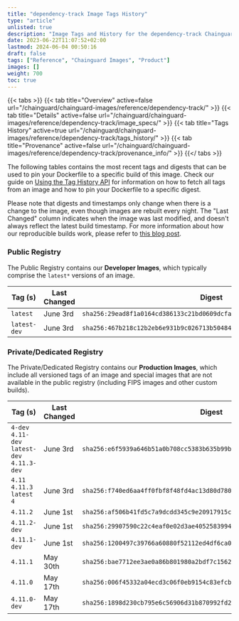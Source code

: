 ```yaml
---
title: "dependency-track Image Tags History"
type: "article"
unlisted: true
description: "Image Tags and History for the dependency-track Chainguard Image"
date: 2023-06-22T11:07:52+02:00
lastmod: 2024-06-04 00:50:16
draft: false
tags: ["Reference", "Chainguard Images", "Product"]
images: []
weight: 700
toc: true
---
```


{{< tabs >}}
{{< tab title="Overview" active=false url="/chainguard/chainguard-images/reference/dependency-track/" >}}
{{< tab title="Details" active=false url="/chainguard/chainguard-images/reference/dependency-track/image_specs/" >}}
{{< tab title="Tags History" active=true url="/chainguard/chainguard-images/reference/dependency-track/tags_history/" >}}
{{< tab title="Provenance" active=false url="/chainguard/chainguard-images/reference/dependency-track/provenance_info/" >}}
{{</ tabs >}}

The following tables contains the most recent tags and digests that can be used to pin your Dockerfile to a specific build of this image. Check our guide on [Using the Tag History API](/chainguard/chainguard-images/using-the-tag-history-api/) for information on how to fetch all tags from an image and how to pin your Dockerfile to a specific digest.

Please note that digests and timestamps only change when there is a change to the image, even though images are rebuilt every night. The "Last Changed" column indicates when the image was last modified, and doesn't always reflect the latest build timestamp. For more information about how our reproducible builds work, please refer to [this blog post](https://www.chainguard.dev/unchained/reproducing-chainguards-reproducible-image-builds).

### Public Registry
The Public Registry contains our **Developer Images**, which typically comprise the `latest*` versions of an image.

| Tag (s)       | Last Changed | Digest                                                                    |
|---------------|--------------|---------------------------------------------------------------------------|
|  `latest`     | June 3rd     | `sha256:29ead8f1a0164cd386133c21bd0609dcfa978786f855cd20b6bef089f5db28a0` |
|  `latest-dev` | June 3rd     | `sha256:467b218c12b2eb6e931b9c026713b50484cc4477718a7ee45c638c51009076f5` |


### Private/Dedicated Registry
The Private/Dedicated Registry contains our **Production Images**, which include all versioned tags of an image and special images that are not available in the public registry (including FIPS images and other custom builds).

| Tag (s)                                       | Last Changed | Digest                                                                    |
|-----------------------------------------------|--------------|---------------------------------------------------------------------------|
|  `4-dev` `4.11-dev` `latest-dev` `4.11.3-dev` | June 3rd     | `sha256:e6f5939a646b51a0b708cc5383b635b99b7b67dc18dbe088f5c0024f4408982b` |
|  `4.11` `4.11.3` `latest` `4`                 | June 3rd     | `sha256:f740ed6aa4ff0fbf8f48fd4ac13d80d78029956d6796f5ab93478828196b87f8` |
|  `4.11.2`                                     | June 1st     | `sha256:af506b41fd5c7a9dcdd345c9e20917915c8519f1e4df8cf5a6db7557d6f041ce` |
|  `4.11.2-dev`                                 | June 1st     | `sha256:29907590c22c4eaf0e02d3ae4052583994a594765ee2174ac0ed8b4245f00dc3` |
|  `4.11.1-dev`                                 | June 1st     | `sha256:1200497c39766a60880f52112ed4df6ca0ff7da07506e4cd18bd8892f5549c09` |
|  `4.11.1`                                     | May 30th     | `sha256:bae7712ee3ae0a86b801980a2bdf7c1562686f57e8bd4f114d88b95d3804c318` |
|  `4.11.0`                                     | May 17th     | `sha256:006f45332a04ecd3c06f0eb9154c83efcb2d1d52f8a234598131d18e52385659` |
|  `4.11.0-dev`                                 | May 17th     | `sha256:1898d230cb795e6c56906d31b870992fd25ce537fdcb432eb53331a9f49ff23e` |

